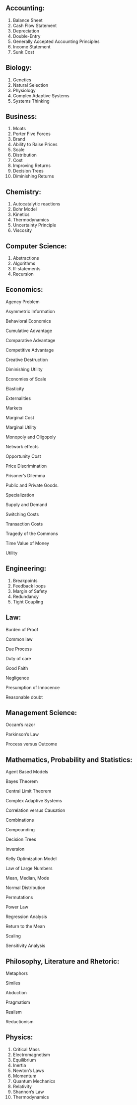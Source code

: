 ## **Accounting:**

1. Balance Sheet
2. Cash Flow Statement
3. Depreciation
4. Double-Entry
5. Generally Accepted Accounting Principles
6. Income Statement
7. Sunk Cost

## **Biology:**

1. Genetics
2. Natural Selection
3. Physiology
4. Complex Adaptive Systems
5. Systems Thinking 

## **Business:**

1. Moats
2. Porter Five Forces
3. Brand
4. Ability to Raise Prices 
5. Scale
6. Distribution
7. Cost
8. Improving Returns
9. Decision Trees
10. Diminishing Returns


## **Chemistry:**

1. Autocatalytic reactions
2. Bohr Model
3. Kinetics
4. Thermodynamics
5. Uncertainty Principle
6. Viscosity

## **Computer Science:**

1. Abstractions
2. Algorithms
3. If-statements
4. Recursion

## **Economics:**

Agency Problem

Asymmetric Information

Behavioral Economics

Cumulative Advantage

Comparative Advantage

Competitive Advantage

Creative Destruction

Diminishing Utility

Economies of Scale

Elasticity

Externalities

Markets

Marginal Cost

Marginal Utility

Monopoly and Oligopoly

Network effects

Opportunity Cost

Price Discrimination

Prisoner’s Dilemma

Public and Private Goods.

Specialization

Supply and Demand

Switching Costs

Transaction Costs

Tragedy of the Commons

Time Value of Money

Utility


## **Engineering:**

1. Breakpoints
2. Feedback loops
3. Margin of Safety
4. Redundancy
5. Tight Coupling

## **Law:**

Burden of Proof

Common law

Due Process

Duty of care

Good Faith

Negligence

Presumption of Innocence

Reasonable doubt


## **Management Science:**

Occam’s razor

Parkinson’s Law

Process versus Outcome

 


## **Mathematics, Probability and Statistics:**


Agent Based Models

Bayes Theorem

Central Limit Theorem

Complex Adaptive Systems

Correlation versus Causation

Combinations

Compounding

Decision Trees

Inversion

Kelly Optimization Model

Law of Large Numbers

Mean, Median, Mode

Normal Distribution

Permutations

Power Law

Regression Analysis

Return to the Mean

Scaling

Sensitivity Analysis

 


## **Philosophy, Literature and Rhetoric:**


Metaphors

Similes

Abduction

Pragmatism

Realism

Reductionism

 


## **Physics:**

1. Critical Mass
2. Electromagnetism
3. Equilibrium
4. Inertia
5. Newton’s Laws
6. Momentum
7. Quantum Mechanics
8. Relativity
9. Shannon’s Law
10. Thermodynamics
